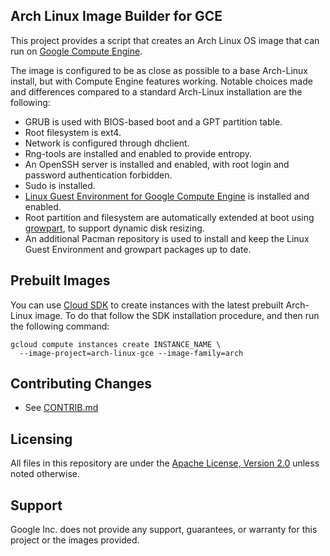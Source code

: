 ## Arch Linux Image Builder for GCE

This project provides a script that creates an Arch Linux OS image that can run
on [Google Compute Engine](https://cloud.google.com/compute/).

The image is configured to be as close as possible to a base Arch-Linux install,
but with Compute Engine features working.  Notable choices made and differences
compared to a standard Arch-Linux installation are the following:

- GRUB is used with BIOS-based boot and a GPT partition table.
- Root filesystem is ext4.
- Network is configured through dhclient.
- Rng-tools are installed and enabled to provide entropy.
- An OpenSSH server is installed and enabled, with root login and password
  authentication forbidden.
- Sudo is installed.
- [Linux Guest Environment for Google Compute
  Engine](https://github.com/GoogleCloudPlatform/compute-image-packages) is
  installed and enabled.
- Root partition and filesystem are automatically extended at boot using
  [growpart](https://launchpad.net/cloud-utils), to support dynamic disk
  resizing.
- An additional Pacman repository is used to install and keep the Linux Guest
  Environment and growpart packages up to date.


## Prebuilt Images

You can use [Cloud SDK](https://cloud.google.com/sdk/) to create instances with
the latest prebuilt Arch-Linux image.  To do that follow the SDK installation
procedure, and then run the following command:

```
gcloud compute instances create INSTANCE_NAME \
  --image-project=arch-linux-gce --image-family=arch
```


## Contributing Changes

* See [CONTRIB.md](CONTRIB.md)


## Licensing

All files in this repository are under the [Apache License, Version
2.0](LICENSE) unless noted otherwise.


## Support

Google Inc. does not provide any support, guarantees, or warranty for this
project or the images provided.
